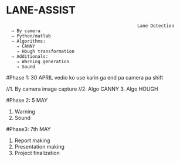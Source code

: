 # LANE-ASSIST
                                                      Lane Detection
      ⇒ By camera
      ⇒ Python/matlab
      ⇒ Algorithms:
        ⇒ CANNY
        ⇒ Hough transformation
      ⇒ Additionals:
        ⇒ Warning generation
        ⇒ Sound 
      


#Phase 1:	30 APRIL vedio ko use karin ga end pa camera pa shift

//1.	By camera image capture
//2.	Algo CANNY
3.  Algo HOUGH

#Phase 2:	5 MAY

1.	Warning
2.	Sound

#Phase3:	7th MAY

1.	Report making
2.	Presentation making
3. 	Project finalization  
